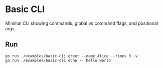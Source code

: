 # Basic CLI

Minimal CLI showing commands, global vs command flags, and positional args.

## Run

```
go run ./examples/basic-cli greet --name Alice --times 3 -v
go run ./examples/basic-cli echo -- hello world
```
